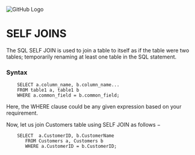 ![GitHub Logo](https://s3.ap-south-1.amazonaws.com/greyatom-social/GreyAtom-logo.png)

# SELF JOINS

The SQL SELF JOIN is used to join a table to itself as if the table were two tables; temporarily renaming at least one table in the SQL statement.

### Syntax

        SELECT a.column_name, b.column_name...
        FROM table1 a, table1 b
        WHERE a.common_field = b.common_field;

Here, the WHERE clause could be any given expression based on your requirement.

Now, let us join Customers table using SELF JOIN as follows −

        SELECT  a.CustomerID, b.CustomerName
           FROM Customers a, Customers b
           WHERE a.CustomerID = b.CustomerID;
